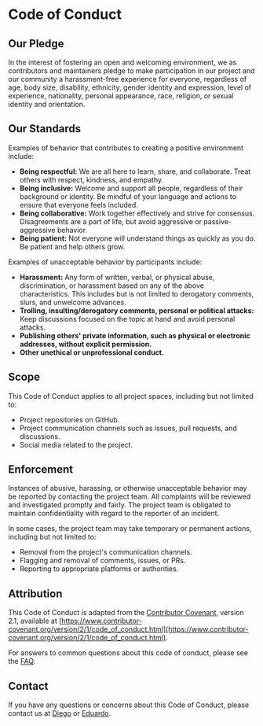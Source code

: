 # Code of Conduct

## Our Pledge

In the interest of fostering an open and welcoming environment, we as contributors and maintainers pledge to make participation in our project and our community a harassment-free experience for everyone, regardless of age, body size, disability, ethnicity, gender identity and expression, level of experience, nationality, personal appearance, race, religion, or sexual identity and orientation.

## Our Standards

Examples of behavior that contributes to creating a positive environment include:

- **Being respectful:** We are all here to learn, share, and collaborate. Treat others with respect, kindness, and empathy.
- **Being inclusive:** Welcome and support all people, regardless of their background or identity. Be mindful of your language and actions to ensure that everyone feels included.
- **Being collaborative:** Work together effectively and strive for consensus. Disagreements are a part of life, but avoid aggressive or passive-aggressive behavior.
- **Being patient:** Not everyone will understand things as quickly as you do. Be patient and help others grow.

Examples of unacceptable behavior by participants include:

- **Harassment:** Any form of written, verbal, or physical abuse, discrimination, or harassment based on any of the above characteristics. This includes but is not limited to derogatory comments, slurs, and unwelcome advances.
- **Trolling, insulting/derogatory comments, personal or political attacks:** Keep discussions focused on the topic at hand and avoid personal attacks.
- **Publishing others' private information, such as physical or electronic addresses, without explicit permission.**
- **Other unethical or unprofessional conduct.**

## Scope

This Code of Conduct applies to all project spaces, including but not limited to:

- Project repositories on GitHub.
- Project communication channels such as issues, pull requests, and discussions.
- Social media related to the project.

## Enforcement

Instances of abusive, harassing, or otherwise unacceptable behavior may be reported by contacting the project team. All complaints will be reviewed and investigated promptly and fairly. The project team is obligated to maintain confidentiality with regard to the reporter of an incident.

In some cases, the project team may take temporary or permanent actions, including but not limited to:

- Removal from the project's communication channels.
- Flagging and removal of comments, issues, or PRs.
- Reporting to appropriate platforms or authorities.

## Attribution

This Code of Conduct is adapted from the [Contributor Covenant](https://www.contributor-covenant.org/), version 2.1, available at [https://www.contributor-covenant.org/version/2/1/code_of_conduct.html](https://www.contributor-covenant.org/version/2/1/code_of_conduct.html).

For answers to common questions about this code of conduct, please see the [FAQ](https://www.contributor-covenant.org/faq).

## Contact

If you have any questions or concerns about this Code of Conduct, please contact us at [Diego](diecristher@gmail.com) or [Eduardo](edu.m.guirao@gmail.com).
